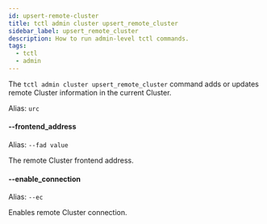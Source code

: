 ```yaml
---
id: upsert-remote-cluster
title: tctl admin cluster upsert_remote_cluster
sidebar_label: upsert_remote_cluster
description: How to run admin-level tctl commands.
tags:
  - tctl
  - admin
---
```


The `tctl admin cluster upsert_remote_cluster` command adds or updates remote Cluster information in the current Cluster.

Alias: `urc`

#### --frontend_address

Alias: `--fad value`

The remote Cluster frontend address.

#### --enable_connection

Alias: `--ec`

Enables remote Cluster connection.

